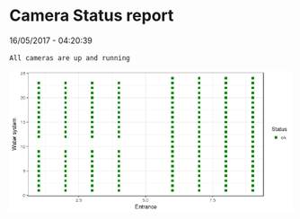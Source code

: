 Camera Status report
================
16/05/2017 - 04:20:39

    All cameras are up and running

![](camreport_files/figure-markdown_github/unnamed-chunk-2-1.png)
